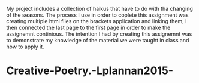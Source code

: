 My project includes a collection of haikus that have to do with tha changing of the seasons.
The process I use in order to coplete this assignment was creating multiple html files on the brackets application
and linking them, I then connected the last page to the first page in order to make the assignemnt continious.
The intention I had by creating this assignemnt was to demonstrate my knowledge of the material we were taught in class
and how to apply it.
# Creative-Poetry.-Lplannan2015-
